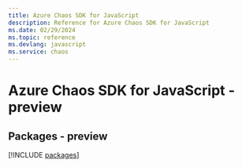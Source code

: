 ```yaml
---
title: Azure Chaos SDK for JavaScript
description: Reference for Azure Chaos SDK for JavaScript
ms.date: 02/29/2024
ms.topic: reference
ms.devlang: javascript
ms.service: chaos
---
```

# Azure Chaos SDK for JavaScript - preview
## Packages - preview
[!INCLUDE [packages](chaos-index.md)]